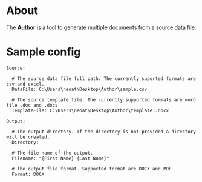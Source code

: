 # About
The **Author** is a tool to generate multiple documents from a source data file.  

# Sample config
```
Source:
  
  # The source data file full path. The currently suported formats are csv and excel.
  DataFile: C:\Users\neoat\Desktop\Author\sample.csv
  
  # The source template file. The currently supported formats are word file .doc and .docs
  TemplateFile: C:\Users\neoat\Desktop\Author\template1.docx

Output:
  
  # The output directory. If the directory is not provided a directory will be created.
  Directory: 
  
  # The file name of the output. 
  Filename: "{First Name} {Last Name}"
  
  # The output file format. Supported format are DOCX and PDF
  Format: DOCX
```